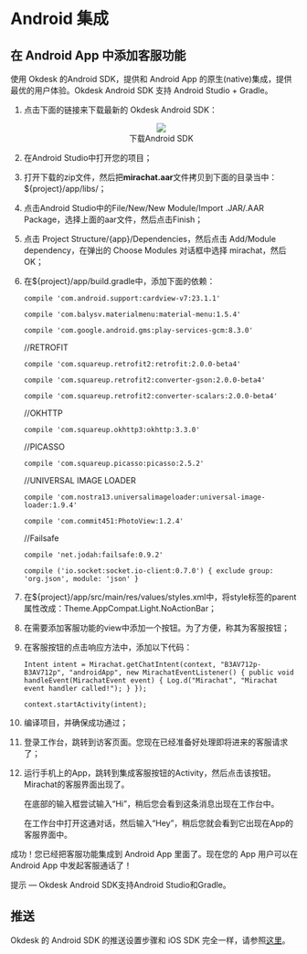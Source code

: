 # Android 集成

## 在 Android App 中添加客服功能

使用 Okdesk 的Android SDK，提供和 Android App 的原生(native)集成，提供最优的用户体验。Okdesk Android SDK 支持 Android Studio + Gradle。

1. 点击下面的链接来下载最新的 Okdesk Android SDK：
    <div style="text-align: center;"><div><a href="https://cdn.okdesk.cn/sdk/android/mirachat_android_sdk.zip"><img src="https://cdn.okdesk.cn/documentation/source/images/android.png" class="sdk"></a></div>下载Android SDK</div>

2. 在Android Studio中打开您的项目；

3. 打开下载的zip文件，然后把**mirachat.aar**文件拷贝到下面的目录当中：${project}/app/libs/；

4. 点击Android Studio中的File/New/New Module/Import .JAR/.AAR Package，选择上面的aar文件，然后点击Finish；

5. 点击 Project Structure/{app}/Dependencies，然后点击 Add/Module dependency，在弹出的 Choose Modules 对话框中选择 mirachat，然后 OK；

6. 在${project}/app/build.gradle中，添加下面的依赖：

    `compile 'com.android.support:cardview-v7:23.1.1'`

    `compile 'com.balysv.materialmenu:material-menu:1.5.4'`

    `compile 'com.google.android.gms:play-services-gcm:8.3.0'`

    //RETROFIT

    `compile 'com.squareup.retrofit2:retrofit:2.0.0-beta4'`

    `compile 'com.squareup.retrofit2:converter-gson:2.0.0-beta4'`

    `compile 'com.squareup.retrofit2:converter-scalars:2.0.0-beta4'`

    //OKHTTP

    `compile 'com.squareup.okhttp3:okhttp:3.3.0'`

    //PICASSO

    `compile 'com.squareup.picasso:picasso:2.5.2'`

    //UNIVERSAL IMAGE LOADER

    `compile 'com.nostra13.universalimageloader:universal-image-loader:1.9.4'`
    
    `compile 'com.commit451:PhotoView:1.2.4'`
    
    //Failsafe
    
    `compile 'net.jodah:failsafe:0.9.2'`
    
    `compile ('io.socket:socket.io-client:0.7.0') {
        exclude group: 'org.json', module: 'json'
    }`

7. 在${project}/app/src/main/res/values/styles.xml中，将style标签的parent属性改成：Theme.AppCompat.Light.NoActionBar；

8. 在需要添加客服功能的view中添加一个按钮。为了方便，称其为客服按钮；

9. 在客服按钮的点击响应方法中，添加以下代码：

    `Intent intent = Mirachat.getChatIntent(context, "B3AV712p-B3AV712p", "androidApp", new MirachatEventListener() {
                public void handleEvent(MirachatEvent event) {
                    Log.d("Mirachat", "Mirachat event handler called!");
                }
            });`

    `context.startActivity(intent);`

10. 编译项目，并确保成功通过；

11. 登录工作台，跳转到访客页面。您现在已经准备好处理即将进来的客服请求了；

12. 运行手机上的App，跳转到集成客服按钮的Activity，然后点击该按钮。Mirachat的客服界面出现了。

	在底部的输入框尝试输入“Hi”，稍后您会看到这条消息出现在工作台中。

	在工作台中打开这通对话，然后输入“Hey”，稍后您就会看到它出现在App的客服界面中。

成功！您已经把客服功能集成到 Android App 里面了。现在您的 App 用户可以在 Android App 中发起客服通话了！

<aside class="success">
提示 — Okdesk Android SDK支持Android Studio和Gradle。
</aside>

## 推送

Okdesk 的 Android SDK 的推送设置步骤和 iOS SDK 完全一样，请参照[这里](https://www.okdesk.cn/documentation/zh/#推送)。
